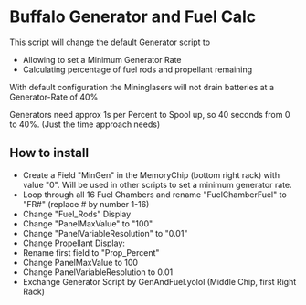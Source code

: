 # Buffalo Generator and Fuel Calc

This script will change the default Generator script to
* Allowing to set a Minimum Generator Rate
* Calculating percentage of fuel rods and propellant remaining

With default configuration the Mininglasers will not drain batteries at a Generator-Rate of 40%

Generators need approx 1s per Percent to Spool up, so 40 seconds from 0 to 40%. (Just the time approach needs)

## How to install

* Create a Field "MinGen" in the MemoryChip (bottom right rack) with value "0".
Will be used in other scripts to set a minimum generator rate.
* Loop through all 16 Fuel Chambers and rename "FuelChamberFuel" to "FR#" (replace # by number 1-16) 
* Change "Fuel_Rods" Display 
 * Change "PanelMaxValue" to "100"
 * Change "PanelVariableResolution" to "0.01"
* Change Propellant Display:
 * Rename first field to "Prop_Percent"
 * Change PanelMaxValue to 100
 * Change PanelVariableResolution to 0.01
* Exchange Generator Script by GenAndFuel.yolol (Middle Chip, first Right Rack)
